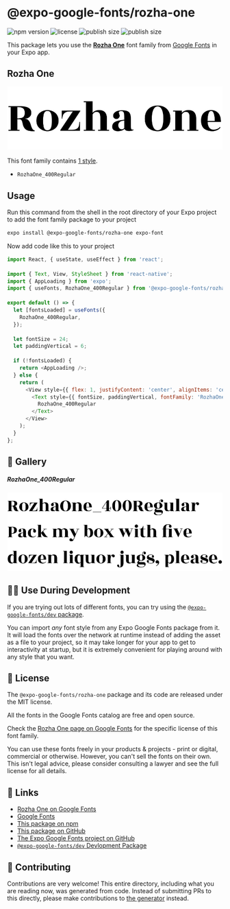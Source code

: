 # @expo-google-fonts/rozha-one

![npm version](https://flat.badgen.net/npm/v/@expo-google-fonts/rozha-one)
![license](https://flat.badgen.net/github/license/expo/google-fonts)
![publish size](https://flat.badgen.net/packagephobia/install/@expo-google-fonts/rozha-one)
![publish size](https://flat.badgen.net/packagephobia/publish/@expo-google-fonts/rozha-one)

This package lets you use the [**Rozha One**](https://fonts.google.com/specimen/Rozha+One) font family from [Google Fonts](https://fonts.google.com/) in your Expo app.

## Rozha One

![Rozha One](./font-family.png)

This font family contains [1 style](#-gallery).

- `RozhaOne_400Regular`

## Usage

Run this command from the shell in the root directory of your Expo project to add the font family package to your project
```sh
expo install @expo-google-fonts/rozha-one expo-font
```

Now add code like this to your project
```js
import React, { useState, useEffect } from 'react';

import { Text, View, StyleSheet } from 'react-native';
import { AppLoading } from 'expo';
import { useFonts, RozhaOne_400Regular } from '@expo-google-fonts/rozha-one';

export default () => {
  let [fontsLoaded] = useFonts({
    RozhaOne_400Regular,
  });

  let fontSize = 24;
  let paddingVertical = 6;

  if (!fontsLoaded) {
    return <AppLoading />;
  } else {
    return (
      <View style={{ flex: 1, justifyContent: 'center', alignItems: 'center' }}>
        <Text style={{ fontSize, paddingVertical, fontFamily: 'RozhaOne_400Regular' }}>
          RozhaOne_400Regular
        </Text>
      </View>
    );
  }
};

```

## 🔡 Gallery

##### RozhaOne_400Regular
![RozhaOne_400Regular](./RozhaOne_400Regular.ttf.png)


## 👩‍💻 Use During Development

If you are trying out lots of different fonts, you can try using the [`@expo-google-fonts/dev` package](https://github.com/expo/google-fonts/tree/master/font-packages/dev#readme).

You can import *any* font style from any Expo Google Fonts package from it. It will load the fonts
over the network at runtime instead of adding the asset as a file to your project, so it may take longer
for your app to get to interactivity at startup, but it is extremely convenient
for playing around with any style that you want.

## 📖 License

The `@expo-google-fonts/rozha-one` package and its code are released under the MIT license.

All the fonts in the Google Fonts catalog are free and open source.

Check the [Rozha One page on Google Fonts](https://fonts.google.com/specimen/Rozha+One) for the specific license of this font family.

You can use these fonts freely in your products & projects - print or digital, commercial or otherwise. However, you can't sell the fonts on their own. This isn't legal advice, please consider consulting a lawyer and see the full license for all details.

## 🔗 Links

- [Rozha One on Google Fonts](https://fonts.google.com/specimen/Rozha+One)
- [Google Fonts](https://fonts.google.com/)
- [This package on npm](https://www.npmjs.com/package/@expo-google-fonts/rozha-one)
- [This package on GitHub](https://github.com/expo/google-fonts/tree/master/font-packages/rozha-one)
- [The Expo Google Fonts project on GitHub](https://github.com/expo/google-fonts)
- [`@expo-google-fonts/dev` Devlopment Package](https://github.com/expo/google-fonts/tree/master/font-packages/dev)

## 🤝 Contributing

Contributions are very welcome! This entire directory, including what you are reading now, was generated from code. Instead of submitting PRs to this directly, please make contributions to [the generator](https://github.com/expo/google-fonts/tree/master/packages/generator) instead.

